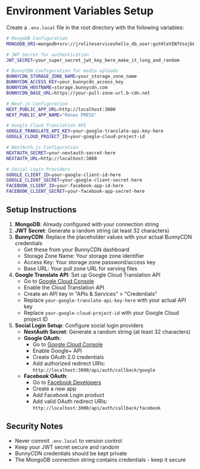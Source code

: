 # Environment Variables Setup

Create a `.env.local` file in the root directory with the following variables:

```bash
# MongoDB Configuration
MONGODB_URI=mongodb+srv://jreliteserviceshello_db_user:gutHleVIN7VsojbF@cluster0.qswcdfa.mongodb.net/renaspress

# JWT Secret for authentication
JWT_SECRET=your_super_secret_jwt_key_here_make_it_long_and_random

# BunnyCDN Configuration for media uploads
BUNNYCDN_STORAGE_ZONE_NAME=your_storage_zone_name
BUNNYCDN_ACCESS_KEY=your_bunnycdn_access_key
BUNNYCDN_HOSTNAME=storage.bunnycdn.com
BUNNYCDN_BASE_URL=https://your-pull-zone-url.b-cdn.net

# Next.js Configuration
NEXT_PUBLIC_APP_URL=http://localhost:3000
NEXT_PUBLIC_APP_NAME="Renas PRESS"

# Google Cloud Translation API
GOOGLE_TRANSLATE_API_KEY=your-google-translate-api-key-here
GOOGLE_CLOUD_PROJECT_ID=your-google-cloud-project-id

# NextAuth.js Configuration
NEXTAUTH_SECRET=your-nextauth-secret-here
NEXTAUTH_URL=http://localhost:3000

# Social Login Providers
GOOGLE_CLIENT_ID=your-google-client-id-here
GOOGLE_CLIENT_SECRET=your-google-client-secret-here
FACEBOOK_CLIENT_ID=your-facebook-app-id-here
FACEBOOK_CLIENT_SECRET=your-facebook-app-secret-here
```

## Setup Instructions

1. **MongoDB**: Already configured with your connection string
2. **JWT Secret**: Generate a random string (at least 32 characters)
3. **BunnyCDN**: Replace the placeholder values with your actual BunnyCDN credentials
   - Get these from your BunnyCDN dashboard
   - Storage Zone Name: Your storage zone identifier
   - Access Key: Your storage zone password/access key
   - Base URL: Your pull zone URL for serving files
4. **Google Translate API**: Set up Google Cloud Translation API
   - Go to [Google Cloud Console](https://console.cloud.google.com/)
   - Enable the Cloud Translation API
   - Create an API key in "APIs & Services" > "Credentials"
   - Replace `your-google-translate-api-key-here` with your actual API key
   - Replace `your-google-cloud-project-id` with your Google Cloud project ID
5. **Social Login Setup**: Configure social login providers
   - **NextAuth Secret**: Generate a random string (at least 32 characters)
   - **Google OAuth**: 
     - Go to [Google Cloud Console](https://console.cloud.google.com/)
     - Enable Google+ API
     - Create OAuth 2.0 credentials
     - Add authorized redirect URIs: `http://localhost:3000/api/auth/callback/google`
   - **Facebook OAuth**:
     - Go to [Facebook Developers](https://developers.facebook.com/)
     - Create a new app
     - Add Facebook Login product
     - Add valid OAuth redirect URIs: `http://localhost:3000/api/auth/callback/facebook`

## Security Notes

- Never commit `.env.local` to version control
- Keep your JWT secret secure and random
- BunnyCDN credentials should be kept private
- The MongoDB connection string contains credentials - keep it secure




